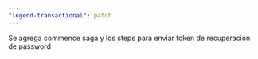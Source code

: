 ```yaml
---
"legend-transactional": patch
---
```


Se agrega commence saga y los steps para enviar token de recuperación de password
